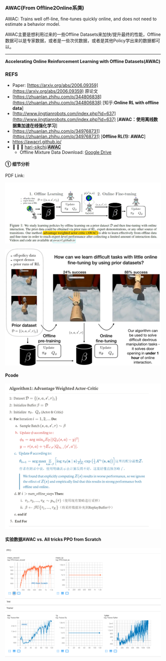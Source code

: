 ### AWAC(From Offline2Online系类)

AWAC:  Trains well off-line, fine-tunes quickly online, and does not need to estimate a behavior model.

AWAC主要是想利用过来的一些Offline Datasets来加快/提升最终的性能，Offline数据可以是专家数据，或者是一些次优数据，或者是其他Policy学出来的数据都可以。

---

**Accelerating Online Reinforcement Learning with Offline Datasets(AWAC)**

### REFS

- Paper:  [https://arxiv.org/abs/2006.09359](https://arxiv.org/abs/2006.09359) 原论文
- [https://zhuanlan.zhihu.com/p/344806838](https://zhuanlan.zhihu.com/p/344806838) [知乎:**Online RL with offline data**]
- [http://www.jingtianrobots.com/index.php?id=637](http://www.jingtianrobots.com/index.php?id=637)  [**AWAC：使用离线数据集加速在线强化学习**]
- [https://zhuanlan.zhihu.com/p/349768731](https://zhuanlan.zhihu.com/p/349768731) [**Offline RL(1): AWAC**]
- https://awacrl.github.io/
- 🚀️ 🚀️ 🚀️ [hari-sikchi](https://github.com/hari-sikchi)/**[AWAC](https://github.com/hari-sikchi/AWAC)**
  - Offline Mixture Data Download: [Google Drive](https://drive.google.com/file/d/1edcuicVv2d-PqH1aZUVbO5CeRq3lqK89/view)

#### ① 细节分析

PDF Link:

![image.png](./assets/image.png)

![image.png](./assets/1647409832011-image.png)

#### Pcode

![image.png](./assets/1647918237561-image.png)

#### 实验数据AWAC vs. All tricks PPO from Scratch

![image.png](./assets/1647918205051-image.png)
